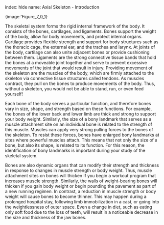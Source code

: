 index: hide
name: Axial Skeleton - Introduction


{image:'Figure_7_0_1}
        

The skeletal system forms the rigid internal framework of the body. It consists of the bones, cartilages, and ligaments. Bones support the weight of the body, allow for body movements, and protect internal organs. Cartilage provides flexible strength and support for body structures such as the thoracic cage, the external ear, and the trachea and larynx. At joints of the body, cartilage can also unite adjacent bones or provide cushioning between them. Ligaments are the strong connective tissue bands that hold the bones at a moveable joint together and serve to prevent excessive movements of the joint that would result in injury. Providing movement of the skeleton are the muscles of the body, which are firmly attached to the skeleton via connective tissue structures called tendons. As muscles contract, they pull on the bones to produce movements of the body. Thus, without a skeleton, you would not be able to stand, run, or even feed yourself!

Each bone of the body serves a particular function, and therefore bones vary in size, shape, and strength based on these functions. For example, the bones of the lower back and lower limb are thick and strong to support your body weight. Similarly, the size of a bony landmark that serves as a muscle attachment site on an individual bone is related to the strength of this muscle. Muscles can apply very strong pulling forces to the bones of the skeleton. To resist these forces, bones have enlarged bony landmarks at sites where powerful muscles attach. This means that not only the size of a bone, but also its shape, is related to its function. For this reason, the identification of bony landmarks is important during your study of the skeletal system.

Bones are also dynamic organs that can modify their strength and thickness in response to changes in muscle strength or body weight. Thus, muscle attachment sites on bones will thicken if you begin a workout program that increases muscle strength. Similarly, the walls of weight-bearing bones will thicken if you gain body weight or begin pounding the pavement as part of a new running regimen. In contrast, a reduction in muscle strength or body weight will cause bones to become thinner. This may happen during a prolonged hospital stay, following limb immobilization in a cast, or going into the weightlessness of outer space. Even a change in diet, such as eating only soft food due to the loss of teeth, will result in a noticeable decrease in the size and thickness of the jaw bones.
